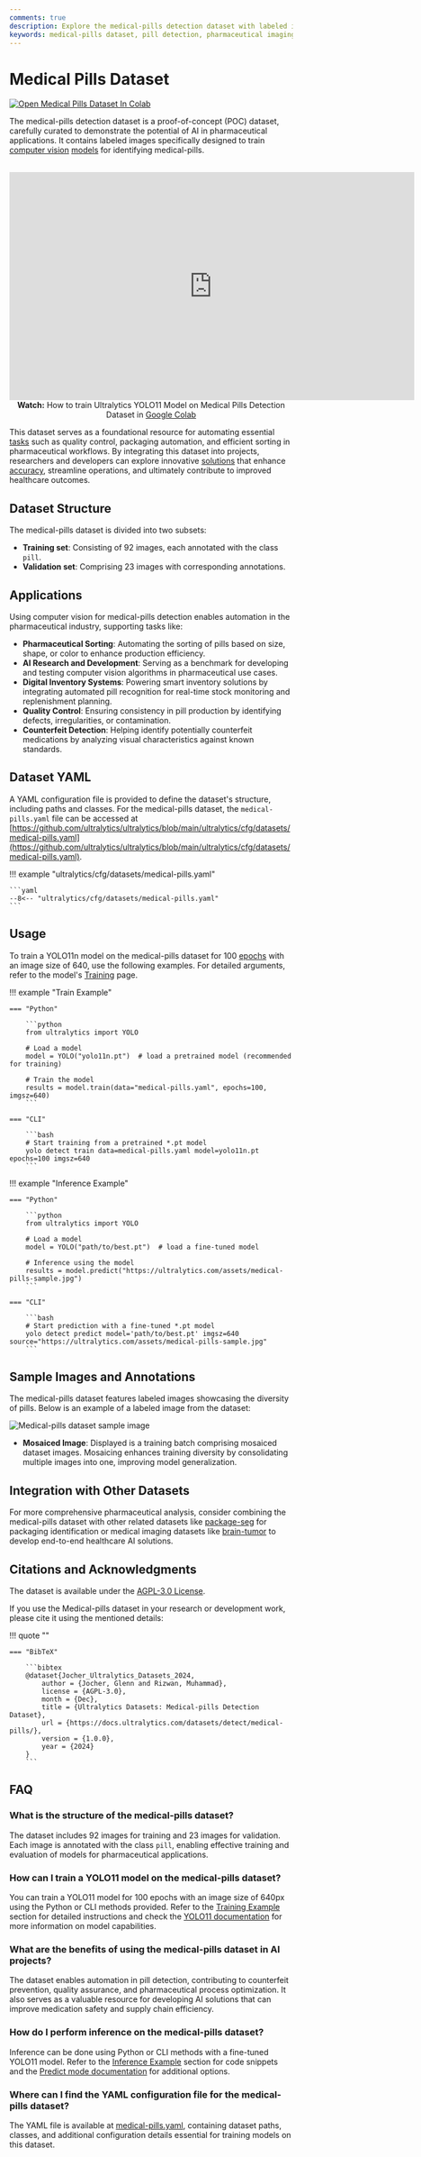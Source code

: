 ```yaml
---
comments: true
description: Explore the medical-pills detection dataset with labeled images. Essential for training AI models for pharmaceutical identification and automation.
keywords: medical-pills dataset, pill detection, pharmaceutical imaging, AI in healthcare, computer vision, object detection, medical automation, dataset for training
---
```


# Medical Pills Dataset

<a href="https://colab.research.google.com/github/ultralytics/notebooks/blob/main/notebooks/how-to-train-ultralytics-yolo-on-medical-pills-dataset.ipynb"><img src="https://colab.research.google.com/assets/colab-badge.svg" alt="Open Medical Pills Dataset In Colab"></a>

The medical-pills detection dataset is a proof-of-concept (POC) dataset, carefully curated to demonstrate the potential of AI in pharmaceutical applications. It contains labeled images specifically designed to train [computer vision](https://www.ultralytics.com/glossary/computer-vision-cv) [models](https://docs.ultralytics.com/models/) for identifying medical-pills.

<p align="center">
  <br>
  <iframe loading="lazy" width="720" height="405" src="https://www.youtube.com/embed/8gePl_Zcs5c"
    title="YouTube video player" frameborder="0"
    allow="accelerometer; autoplay; clipboard-write; encrypted-media; gyroscope; picture-in-picture; web-share"
    allowfullscreen>
  </iframe>
  <br>
  <strong>Watch:</strong> How to train Ultralytics YOLO11 Model on Medical Pills Detection Dataset in <a href="https://colab.research.google.com/github/ultralytics/notebooks/blob/main/notebooks/how-to-train-ultralytics-yolo-on-medical-pills-dataset.ipynb">Google Colab</a>
</p>

This dataset serves as a foundational resource for automating essential [tasks](https://docs.ultralytics.com/tasks/) such as quality control, packaging automation, and efficient sorting in pharmaceutical workflows. By integrating this dataset into projects, researchers and developers can explore innovative [solutions](https://docs.ultralytics.com/solutions/) that enhance [accuracy](https://www.ultralytics.com/glossary/accuracy), streamline operations, and ultimately contribute to improved healthcare outcomes.

## Dataset Structure

The medical-pills dataset is divided into two subsets:

- **Training set**: Consisting of 92 images, each annotated with the class `pill`.
- **Validation set**: Comprising 23 images with corresponding annotations.

## Applications

Using computer vision for medical-pills detection enables automation in the pharmaceutical industry, supporting tasks like:

- **Pharmaceutical Sorting**: Automating the sorting of pills based on size, shape, or color to enhance production efficiency.
- **AI Research and Development**: Serving as a benchmark for developing and testing computer vision algorithms in pharmaceutical use cases.
- **Digital Inventory Systems**: Powering smart inventory solutions by integrating automated pill recognition for real-time stock monitoring and replenishment planning.
- **Quality Control**: Ensuring consistency in pill production by identifying defects, irregularities, or contamination.
- **Counterfeit Detection**: Helping identify potentially counterfeit medications by analyzing visual characteristics against known standards.

## Dataset YAML

A YAML configuration file is provided to define the dataset's structure, including paths and classes. For the medical-pills dataset, the `medical-pills.yaml` file can be accessed at [https://github.com/ultralytics/ultralytics/blob/main/ultralytics/cfg/datasets/medical-pills.yaml](https://github.com/ultralytics/ultralytics/blob/main/ultralytics/cfg/datasets/medical-pills.yaml).

!!! example "ultralytics/cfg/datasets/medical-pills.yaml"

    ```yaml
    --8<-- "ultralytics/cfg/datasets/medical-pills.yaml"
    ```

## Usage

To train a YOLO11n model on the medical-pills dataset for 100 [epochs](https://www.ultralytics.com/glossary/epoch) with an image size of 640, use the following examples. For detailed arguments, refer to the model's [Training](../../modes/train.md) page.

!!! example "Train Example"

    === "Python"

        ```python
        from ultralytics import YOLO

        # Load a model
        model = YOLO("yolo11n.pt")  # load a pretrained model (recommended for training)

        # Train the model
        results = model.train(data="medical-pills.yaml", epochs=100, imgsz=640)
        ```

    === "CLI"

        ```bash
        # Start training from a pretrained *.pt model
        yolo detect train data=medical-pills.yaml model=yolo11n.pt epochs=100 imgsz=640
        ```

!!! example "Inference Example"

    === "Python"

        ```python
        from ultralytics import YOLO

        # Load a model
        model = YOLO("path/to/best.pt")  # load a fine-tuned model

        # Inference using the model
        results = model.predict("https://ultralytics.com/assets/medical-pills-sample.jpg")
        ```

    === "CLI"

        ```bash
        # Start prediction with a fine-tuned *.pt model
        yolo detect predict model='path/to/best.pt' imgsz=640 source="https://ultralytics.com/assets/medical-pills-sample.jpg"
        ```

## Sample Images and Annotations

The medical-pills dataset features labeled images showcasing the diversity of pills. Below is an example of a labeled image from the dataset:

![Medical-pills dataset sample image](https://github.com/ultralytics/docs/releases/download/0/medical-pills-dataset-sample-image.avif)

- **Mosaiced Image**: Displayed is a training batch comprising mosaiced dataset images. Mosaicing enhances training diversity by consolidating multiple images into one, improving model generalization.

## Integration with Other Datasets

For more comprehensive pharmaceutical analysis, consider combining the medical-pills dataset with other related datasets like [package-seg](../segment/package-seg.md) for packaging identification or medical imaging datasets like [brain-tumor](brain-tumor.md) to develop end-to-end healthcare AI solutions.

## Citations and Acknowledgments

The dataset is available under the [AGPL-3.0 License](https://github.com/ultralytics/ultralytics/blob/main/LICENSE).

If you use the Medical-pills dataset in your research or development work, please cite it using the mentioned details:

!!! quote ""

    === "BibTeX"

        ```bibtex
        @dataset{Jocher_Ultralytics_Datasets_2024,
            author = {Jocher, Glenn and Rizwan, Muhammad},
            license = {AGPL-3.0},
            month = {Dec},
            title = {Ultralytics Datasets: Medical-pills Detection Dataset},
            url = {https://docs.ultralytics.com/datasets/detect/medical-pills/},
            version = {1.0.0},
            year = {2024}
        }
        ```

## FAQ

### What is the structure of the medical-pills dataset?

The dataset includes 92 images for training and 23 images for validation. Each image is annotated with the class `pill`, enabling effective training and evaluation of models for pharmaceutical applications.

### How can I train a YOLO11 model on the medical-pills dataset?

You can train a YOLO11 model for 100 epochs with an image size of 640px using the Python or CLI methods provided. Refer to the [Training Example](#usage) section for detailed instructions and check the [YOLO11 documentation](../../models/yolo11.md) for more information on model capabilities.

### What are the benefits of using the medical-pills dataset in AI projects?

The dataset enables automation in pill detection, contributing to counterfeit prevention, quality assurance, and pharmaceutical process optimization. It also serves as a valuable resource for developing AI solutions that can improve medication safety and supply chain efficiency.

### How do I perform inference on the medical-pills dataset?

Inference can be done using Python or CLI methods with a fine-tuned YOLO11 model. Refer to the [Inference Example](#usage) section for code snippets and the [Predict mode documentation](../../modes/predict.md) for additional options.

### Where can I find the YAML configuration file for the medical-pills dataset?

The YAML file is available at [medical-pills.yaml](https://github.com/ultralytics/ultralytics/blob/main/ultralytics/cfg/datasets/medical-pills.yaml), containing dataset paths, classes, and additional configuration details essential for training models on this dataset.
